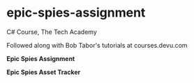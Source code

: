 # epic-spies-assignment

C# Course, The Tech Academy

Followed along with Bob Tabor's tutorials at courses.devu.com

<b>Epic Spies Assignment</b>

<b>Epic Spies Asset Tracker</b>
